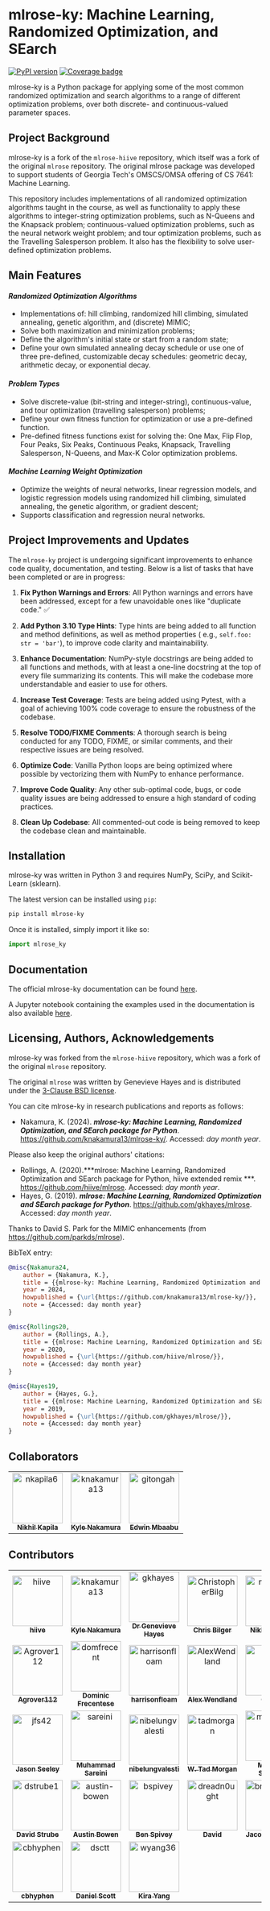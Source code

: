 # mlrose-ky: Machine Learning, Randomized Optimization, and SEarch

[![PyPI version](https://badge.fury.io/py/mlrose-ky.svg)](https://pypi.org/project/mlrose-ky/)
[![Coverage badge](https://img.shields.io/badge/dynamic/json?color=brightgreen&label=coverage&query=%24.message&url=https%3A%2F%2Fraw.githubusercontent.com%2Fnkapila6%2Fmlrose-ky%2Fpython-coverage-comment-action-data%2Fendpoint.json)](https://htmlpreview.github.io/?https://github.com/nkapila6/mlrose-ky/blob/python-coverage-comment-action-data/htmlcov/index.html)

mlrose-ky is a Python package for applying some of the most common randomized optimization and search algorithms to a range of different
optimization problems, over both discrete- and continuous-valued parameter spaces.

## Project Background

mlrose-ky is a fork of the `mlrose-hiive` repository, which itself was a fork of the original `mlrose` repository. The original mlrose
package was developed to support students of Georgia Tech's OMSCS/OMSA offering of CS 7641: Machine Learning.

This repository includes implementations of all randomized optimization algorithms taught in the course, as well as functionality to apply
these algorithms to integer-string optimization problems, such as N-Queens and the Knapsack problem; continuous-valued optimization
problems, such as the neural network weight problem; and tour optimization problems, such as the Travelling Salesperson problem. It also has
the flexibility to solve user-defined optimization problems.

## Main Features

#### *Randomized Optimization Algorithms*

- Implementations of: hill climbing, randomized hill climbing, simulated annealing, genetic algorithm, and (discrete) MIMIC;
- Solve both maximization and minimization problems;
- Define the algorithm's initial state or start from a random state;
- Define your own simulated annealing decay schedule or use one of three pre-defined, customizable decay schedules: geometric decay,
  arithmetic decay, or exponential decay.

#### *Problem Types*

- Solve discrete-value (bit-string and integer-string), continuous-value, and tour optimization (travelling salesperson) problems;
- Define your own fitness function for optimization or use a pre-defined function.
- Pre-defined fitness functions exist for solving the: One Max, Flip Flop, Four Peaks, Six Peaks, Continuous Peaks, Knapsack, Travelling
  Salesperson, N-Queens, and Max-K Color optimization problems.

#### *Machine Learning Weight Optimization*

- Optimize the weights of neural networks, linear regression models, and logistic regression models using randomized hill climbing,
  simulated annealing, the genetic algorithm, or gradient descent;
- Supports classification and regression neural networks.

## Project Improvements and Updates

The `mlrose-ky` project is undergoing significant improvements to enhance code quality, documentation, and testing. Below is a list of tasks
that have been completed or are in progress:

1. **Fix Python Warnings and Errors**: All Python warnings and errors have been addressed, except for a few unavoidable ones like "duplicate
   code." ✅

2. **Add Python 3.10 Type Hints**: Type hints are being added to all function and method definitions, as well as method properties (
   e.g., `self.foo: str = 'bar'`), to improve code clarity and maintainability.

3. **Enhance Documentation**: NumPy-style docstrings are being added to all functions and methods, with at least a one-line docstring at the
   top of every file summarizing its contents. This will make the codebase more understandable and easier to use for others.

4. **Increase Test Coverage**: Tests are being added using Pytest, with a goal of achieving 100% code coverage to ensure the robustness of
   the codebase.

5. **Resolve TODO/FIXME Comments**: A thorough search is being conducted for any TODO, FIXME, or similar comments, and their respective
   issues are being resolved.

6. **Optimize Code**: Vanilla Python loops are being optimized where possible by vectorizing them with NumPy to enhance performance.

7. **Improve Code Quality**: Any other sub-optimal code, bugs, or code quality issues are being addressed to ensure a high standard of
   coding practices.

8. **Clean Up Codebase**: All commented-out code is being removed to keep the codebase clean and maintainable.

## Installation

mlrose-ky was written in Python 3 and requires NumPy, SciPy, and Scikit-Learn (sklearn).

The latest version can be installed using `pip`:

```bash
pip install mlrose-ky
```

Once it is installed, simply import it like so:

```python
import mlrose_ky
```

## Documentation

The official mlrose-ky documentation can be found [here](https://nkapila6.github.io/mlrose-ky/).

A Jupyter notebook containing the examples used in the documentation is also
available [here](https://github.com/gkhayes/mlrose/blob/master/tutorial_examples.ipynb).

## Licensing, Authors, Acknowledgements

mlrose-ky was forked from the `mlrose-hiive` repository, which was a fork of the original `mlrose` repository.

The original `mlrose` was written by Genevieve Hayes and is distributed under
the [3-Clause BSD license](https://github.com/gkhayes/mlrose/blob/master/LICENSE).

You can cite mlrose-ky in research publications and reports as follows:

* Nakamura, K. (2024).
  ***mlrose-ky: Machine Learning, Randomized Optimization, and SEarch package for Python***. https://github.com/knakamura13/mlrose-ky/.
  Accessed: *day month year*.

Please also keep the original authors' citations:

* Rollings, A. (2020).***mlrose: Machine Learning, Randomized Optimization and SEarch package for Python, hiive extended remix
  ***. https://github.com/hiive/mlrose. Accessed: *day month year*.
* Hayes, G. (2019).
  ***mlrose: Machine Learning, Randomized Optimization and SEarch package for Python***. https://github.com/gkhayes/mlrose. Accessed: *day
  month year*.

Thanks to David S. Park for the MIMIC enhancements (from https://github.com/parkds/mlrose).

BibTeX entry:

```bibtex
@misc{Nakamura24,
    author = {Nakamura, K.},
    title = {{mlrose-ky: Machine Learning, Randomized Optimization and SEarch package for Python}},
    year = 2024,
    howpublished = {\url{https://github.com/knakamura13/mlrose-ky/}},
    note = {Accessed: day month year}
}

@misc{Rollings20,
    author = {Rollings, A.},
    title = {{mlrose: Machine Learning, Randomized Optimization and SEarch package for Python, hiive extended remix}},
    year = 2020,
    howpublished = {\url{https://github.com/hiive/mlrose/}},
    note = {Accessed: day month year}
}

@misc{Hayes19,
    author = {Hayes, G.},
    title = {{mlrose: Machine Learning, Randomized Optimization and SEarch package for Python}},
    year = 2019,
    howpublished = {\url{https://github.com/gkhayes/mlrose/}},
    note = {Accessed: day month year}
}
```

## Collaborators

<!-- readme: collaborators -start -->
<table>
	<tbody>
		<tr>
            <td align="center">
                <a href="https://github.com/nkapila6">
                    <img src="https://avatars.githubusercontent.com/u/12816113?v=4" width="100;" alt="nkapila6"/>
                    <br />
                    <sub><b>Nikhil Kapila</b></sub>
                </a>
            </td>
            <td align="center">
                <a href="https://github.com/knakamura13">
                    <img src="https://avatars.githubusercontent.com/u/20162718?v=4" width="100;" alt="knakamura13"/>
                    <br />
                    <sub><b>Kyle Nakamura</b></sub>
                </a>
            </td>
            <td align="center">
                <a href="https://github.com/gitongah">
                    <img src="https://avatars.githubusercontent.com/u/39062444?v=4" width="100;" alt="gitongah"/>
                    <br />
                    <sub><b>Edwin Mbaabu</b></sub>
                </a>
            </td>
		</tr>
	<tbody>
</table>
<!-- readme: collaborators -end -->

## Contributors

<!-- readme: contributors -start -->
<table>
	<tbody>
		<tr>
            <td align="center">
                <a href="https://github.com/hiive">
                    <img src="https://avatars.githubusercontent.com/u/24660532?v=4" width="100;" alt="hiive"/>
                    <br />
                    <sub><b>hiive</b></sub>
                </a>
            </td>
            <td align="center">
                <a href="https://github.com/knakamura13">
                    <img src="https://avatars.githubusercontent.com/u/20162718?v=4" width="100;" alt="knakamura13"/>
                    <br />
                    <sub><b>Kyle Nakamura</b></sub>
                </a>
            </td>
            <td align="center">
                <a href="https://github.com/gkhayes">
                    <img src="https://avatars.githubusercontent.com/u/24857299?v=4" width="100;" alt="gkhayes"/>
                    <br />
                    <sub><b>Dr Genevieve Hayes</b></sub>
                </a>
            </td>
            <td align="center">
                <a href="https://github.com/ChristopherBilg">
                    <img src="https://avatars.githubusercontent.com/u/3654150?v=4" width="100;" alt="ChristopherBilg"/>
                    <br />
                    <sub><b>Chris Bilger</b></sub>
                </a>
            </td>
            <td align="center">
                <a href="https://github.com/nkapila6">
                    <img src="https://avatars.githubusercontent.com/u/12816113?v=4" width="100;" alt="nkapila6"/>
                    <br />
                    <sub><b>Nikhil Kapila</b></sub>
                </a>
            </td>
            <td align="center">
                <a href="https://github.com/gitongah">
                    <img src="https://avatars.githubusercontent.com/u/39062444?v=4" width="100;" alt="gitongah"/>
                    <br />
                    <sub><b>Edwin Mbaabu</b></sub>
                </a>
            </td>
		</tr>
		<tr>
            <td align="center">
                <a href="https://github.com/Agrover112">
                    <img src="https://avatars.githubusercontent.com/u/42321810?v=4" width="100;" alt="Agrover112"/>
                    <br />
                    <sub><b>Agrover112</b></sub>
                </a>
            </td>
            <td align="center">
                <a href="https://github.com/domfrecent">
                    <img src="https://avatars.githubusercontent.com/u/12631209?v=4" width="100;" alt="domfrecent"/>
                    <br />
                    <sub><b>Dominic Frecentese</b></sub>
                </a>
            </td>
            <td align="center">
                <a href="https://github.com/harrisonfloam">
                    <img src="https://avatars.githubusercontent.com/u/130672912?v=4" width="100;" alt="harrisonfloam"/>
                    <br />
                    <sub><b>harrisonfloam</b></sub>
                </a>
            </td>
            <td align="center">
                <a href="https://github.com/AlexWendland">
                    <img src="https://avatars.githubusercontent.com/u/3949212?v=4" width="100;" alt="AlexWendland"/>
                    <br />
                    <sub><b>Alex Wendland</b></sub>
                </a>
            </td>
            <td align="center">
                <a href="https://github.com/cooknl">
                    <img src="https://avatars.githubusercontent.com/u/5116899?v=4" width="100;" alt="cooknl"/>
                    <br />
                    <sub><b>CAPN</b></sub>
                </a>
            </td>
            <td align="center">
                <a href="https://github.com/KevinJBoyer">
                    <img src="https://avatars.githubusercontent.com/u/31424131?v=4" width="100;" alt="KevinJBoyer"/>
                    <br />
                    <sub><b>Kevin Boyer</b></sub>
                </a>
            </td>
		</tr>
		<tr>
            <td align="center">
                <a href="https://github.com/jfs42">
                    <img src="https://avatars.githubusercontent.com/u/43157283?v=4" width="100;" alt="jfs42"/>
                    <br />
                    <sub><b>Jason Seeley</b></sub>
                </a>
            </td>
            <td align="center">
                <a href="https://github.com/sareini">
                    <img src="https://avatars.githubusercontent.com/u/26151060?v=4" width="100;" alt="sareini"/>
                    <br />
                    <sub><b>Muhammad Sareini</b></sub>
                </a>
            </td>
            <td align="center">
                <a href="https://github.com/nibelungvalesti">
                    <img src="https://avatars.githubusercontent.com/u/9278042?v=4" width="100;" alt="nibelungvalesti"/>
                    <br />
                    <sub><b>nibelungvalesti</b></sub>
                </a>
            </td>
            <td align="center">
                <a href="https://github.com/tadmorgan">
                    <img src="https://avatars.githubusercontent.com/u/4197132?v=4" width="100;" alt="tadmorgan"/>
                    <br />
                    <sub><b>W. Tad Morgan</b></sub>
                </a>
            </td>
            <td align="center">
                <a href="https://github.com/mjschock">
                    <img src="https://avatars.githubusercontent.com/u/1357197?v=4" width="100;" alt="mjschock"/>
                    <br />
                    <sub><b>Michael Schock</b></sub>
                </a>
            </td>
            <td align="center">
                <a href="https://github.com/jlm429">
                    <img src="https://avatars.githubusercontent.com/u/10093986?v=4" width="100;" alt="jlm429"/>
                    <br />
                    <sub><b>John Mansfield</b></sub>
                </a>
            </td>
		</tr>
		<tr>
            <td align="center">
                <a href="https://github.com/dstrube1">
                    <img src="https://avatars.githubusercontent.com/u/7396679?v=4" width="100;" alt="dstrube1"/>
                    <br />
                    <sub><b>David Strube</b></sub>
                </a>
            </td>
            <td align="center">
                <a href="https://github.com/austin-bowen">
                    <img src="https://avatars.githubusercontent.com/u/4653828?v=4" width="100;" alt="austin-bowen"/>
                    <br />
                    <sub><b>Austin Bowen</b></sub>
                </a>
            </td>
            <td align="center">
                <a href="https://github.com/bspivey">
                    <img src="https://avatars.githubusercontent.com/u/6569966?v=4" width="100;" alt="bspivey"/>
                    <br />
                    <sub><b>Ben Spivey</b></sub>
                </a>
            </td>
            <td align="center">
                <a href="https://github.com/dreadn0ught">
                    <img src="https://avatars.githubusercontent.com/u/31293924?v=4" width="100;" alt="dreadn0ught"/>
                    <br />
                    <sub><b>David</b></sub>
                </a>
            </td>
            <td align="center">
                <a href="https://github.com/brokensandals">
                    <img src="https://avatars.githubusercontent.com/u/328868?v=4" width="100;" alt="brokensandals"/>
                    <br />
                    <sub><b>Jacob Williams</b></sub>
                </a>
            </td>
            <td align="center">
                <a href="https://github.com/ksbeattie">
                    <img src="https://avatars.githubusercontent.com/u/1534843?v=4" width="100;" alt="ksbeattie"/>
                    <br />
                    <sub><b>Keith Beattie</b></sub>
                </a>
            </td>
		</tr>
		<tr>
            <td align="center">
                <a href="https://github.com/cbhyphen">
                    <img src="https://avatars.githubusercontent.com/u/12734117?v=4" width="100;" alt="cbhyphen"/>
                    <br />
                    <sub><b>cbhyphen</b></sub>
                </a>
            </td>
            <td align="center">
                <a href="https://github.com/dsctt">
                    <img src="https://avatars.githubusercontent.com/u/45729071?v=4" width="100;" alt="dsctt"/>
                    <br />
                    <sub><b>Daniel Scott</b></sub>
                </a>
            </td>
            <td align="center">
                <a href="https://github.com/wyang36">
                    <img src="https://avatars.githubusercontent.com/u/5606561?v=4" width="100;" alt="wyang36"/>
                    <br />
                    <sub><b>Kira Yang</b></sub>
                </a>
            </td>
		</tr>
	<tbody>
</table>
<!-- readme: contributors -end -->
